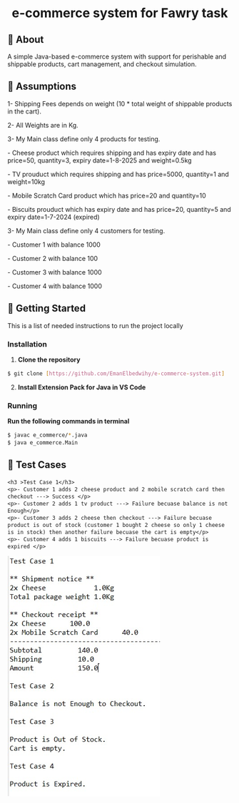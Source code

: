 
<h1 align='center'>e-commerce system for Fawry task</h1>


## 📙 About 
A simple Java-based e-commerce system with support for perishable and shippable products, cart management, and checkout simulation.


## 📃 Assumptions
1- Shipping Fees depends on weight (10 * total weight of shippable products in the cart).

2- All Weights are in Kg.

3- My Main class define only 4 products for testing.
    <p>- Cheese product which requires shipping and has expiry date and has price=50, quantity=3, expiry date=1-8-2025 and weight=0.5kg</p>
    <p>- TV prouduct which requires shipping and has price=5000, quantity=1 and weight=10kg</p>
    <p>- Mobile Scratch Card product which has price=20 and quantity=10</p>
    <p>- Biscuits prouduct which has expiry date and has price=20, quantity=5 and expiry date=1-7-2024 (expired)</p>

3- My Main class define only 4 customers for testing.
    <p>- Customer 1 with balance 1000</p>
    <p>- Customer 2 with balance 100</p>
    <p>- Customer 3 with balance 1000</p>
    <p>- Customer 4 with balance 1000</p>
   
    

## 🏁 Getting Started 

This is a list of needed instructions to run the project locally
### Installation 

1. **Clone the repository**

```bash
$ git clone [https://github.com/EmanElbedwihy/e-commerce-system.git]
```

2. **Install Extension Pack for Java in VS Code**
   


### Running 

 **Run the following commands in terminal**

```bash
$ javac e_commerce/*.java
$ java e_commerce.Main
```



## 📃 Test Cases 
    <h3 >Test Case 1</h3>
    <p>- Customer 1 adds 2 cheese product and 2 mobile scratch card then checkout ---> Success </p>
    <p>- Customer 2 adds 1 tv product ---> Failure becuase balance is not Enough</p>
    <p>- Customer 3 adds 2 cheese then checkout ---> Failure becuase product is out of stock (customer 1 bought 2 cheese so only 1 cheese is in stock) then another failure becuase the cart is empty</p>
    <p>- Customer 4 adds 1 biscuits ---> Failure becuase product is expired </p>

![Test Cases](tests.jpg)
   
   




